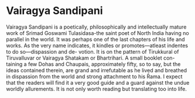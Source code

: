 ﻿Vairagya Sandipani
======

Vairagya Sandipani is a poetically, philosophically and intellectually mature work of Srimad Goswami Tulasidasa-the saint poet of North India having no parallel in the world. It was perhaps one of the last chapters of his life and works. As the very name indicates, it kindles or promotes—atleast indentes to do so—dispassion and de- votion. It is on the pattern of Tirukkural of Tiruvalluvar or Vairagya Shatakam or Bhartrihari. A small booklet con- taining a few Dohas and Chaupais, approximately fifty, so to say, but the ideas contained therein, are grand and irrefutable as he lived and breathed in dispassion from the world and strong attachment to his R̄ama. I expect that the readers will find it a very good guide and a guard against the undue worldly allurements. It is not only worth reading but translating too into life.